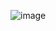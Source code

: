 ![image](https://user-images.githubusercontent.com/80379900/116208280-b71ed800-a77b-11eb-90cb-b2eb270695ff.png)
